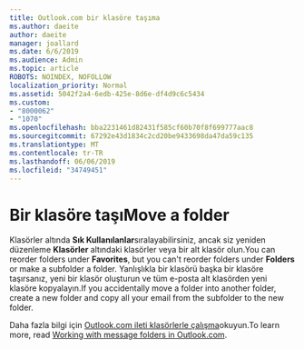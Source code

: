 ```yaml
---
title: Outlook.com bir klasöre taşıma
ms.author: daeite
author: daeite
manager: joallard
ms.date: 6/6/2019
ms.audience: Admin
ms.topic: article
ROBOTS: NOINDEX, NOFOLLOW
localization_priority: Normal
ms.assetid: 5042f2a4-6edb-425e-8d6e-df4d9c6c5434
ms.custom:
- "8000062"
- "1070"
ms.openlocfilehash: bba2231461d82431f585cf60b70f8f699777aac8
ms.sourcegitcommit: 67292e43d1834c2cd20be9433698da47da59c135
ms.translationtype: MT
ms.contentlocale: tr-TR
ms.lasthandoff: 06/06/2019
ms.locfileid: "34749451"
---
```

# <a name="move-a-folder"></a><span data-ttu-id="c5b4b-102">Bir klasöre taşı</span><span class="sxs-lookup"><span data-stu-id="c5b4b-102">Move a folder</span></span>

<span data-ttu-id="c5b4b-103">Klasörler altında **Sık Kullanılanlar**sıralayabilirsiniz, ancak siz yeniden düzenleme **Klasörler** altındaki klasörler veya bir alt klasör olun.</span><span class="sxs-lookup"><span data-stu-id="c5b4b-103">You can reorder folders under **Favorites**, but you can't reorder folders under **Folders** or make a subfolder a folder.</span></span> <span data-ttu-id="c5b4b-104">Yanlışlıkla bir klasörü başka bir klasöre taşırsanız, yeni bir klasör oluşturun ve tüm e-posta alt klasörden yeni klasöre kopyalayın.</span><span class="sxs-lookup"><span data-stu-id="c5b4b-104">If you accidentally move a folder into another folder, create a new folder and copy all your email from the subfolder to the new folder.</span></span>
  
<span data-ttu-id="c5b4b-105">Daha fazla bilgi için [Outlook.com ileti klasörlerle çalışma](https://support.office.com/article/6bb0723a-f39f-4a8d-bb3f-fab5dcc2510a)okuyun.</span><span class="sxs-lookup"><span data-stu-id="c5b4b-105">To learn more, read [Working with message folders in Outlook.com](https://support.office.com/article/6bb0723a-f39f-4a8d-bb3f-fab5dcc2510a).</span></span>